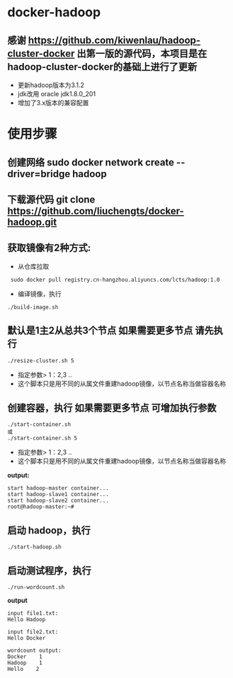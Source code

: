 # docker-hadoop
## 感谢 https://github.com/kiwenlau/hadoop-cluster-docker 出第一版的源代码，本项目是在 hadoop-cluster-docker的基础上进行了更新
* 更新hadoop版本为3.1.2 
* jdk改用 oracle jdk1.8.0_201
* 增加了3.x版本的兼容配置

# 使用步骤
## 创建网络 sudo docker network create --driver=bridge hadoop
## 下载源代码 git clone https://github.com/liuchengts/docker-hadoop.git
## 获取镜像有2种方式:
* 从仓库拉取 
```
 sudo docker pull registry.cn-hangzhou.aliyuncs.com/lcts/hadoop:1.0
```
* 编译镜像，执行 
```
./build-image.sh
```
## 默认是1主2从总共3个节点 如果需要更多节点 请先执行 
```
./resize-cluster.sh 5
```
* 指定参数> 1：2,3 ..
* 这个脚本只是用不同的从属文件重建hadoop镜像，以节点名称当做容器名称
## 创建容器，执行 如果需要更多节点 可增加执行参数
```
./start-container.sh
或
./start-container.sh 5
```
* 指定参数> 1：2,3 ..
* 这个脚本只是用不同的从属文件重建hadoop镜像，以节点名称当做容器名称

**output:**
```
start hadoop-master container...
start hadoop-slave1 container...
start hadoop-slave2 container...
root@hadoop-master:~# 
```
## 启动 hadoop，执行
```
./start-hadoop.sh
```

## 启动测试程序，执行
```
./run-wordcount.sh
```

**output**

```
input file1.txt:
Hello Hadoop

input file2.txt:
Hello Docker

wordcount output:
Docker    1
Hadoop    1
Hello    2
```


